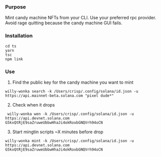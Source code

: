 ### Purpose

Mint candy machine NFTs from your CLI. Use your preferred rpc provider. Avoid rage quitting because the candy machine GUI fails.

### Installation

```shell
cd ts
yarn
tsc
npm link
```

### Use
1) Find the public key for the candy machine you want to mint
```shell
willy-wonka search -k /Users/crisp/.config/solana/id.json -u https://api.mainnet-beta.solana.com "pixel dude*"
```
2) Check when it drops
```shell
 willy-wonka wen -k /Users/crisp/.config/solana/id.json -u https://api.devnet.solana.com G5kxQtRjE9saZruweUbbwHhaJi4okRoxbGNQVrh94oCN
```
3) Start mingtin scripts ~X minutes before drop
```shell
willy-wonka mint -k /Users/crisp/.config/solana/id.json -u https://api.devnet.solana.com G5kxQtRjE9saZruweUbbwHhaJi4okRoxbGNQVrh94oCN
```